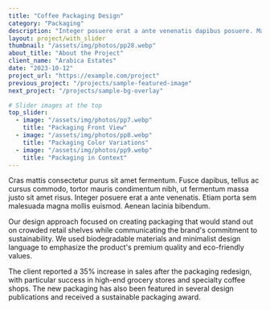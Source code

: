 ```yaml
---
title: "Coffee Packaging Design"
category: "Packaging"
description: "Integer posuere erat a ante venenatis dapibus posuere. Maecenas faucibus mollis interdum."
layout: project/with_slider
thumbnail: "/assets/img/photos/pp28.webp"
about_title: "About the Project"
client_name: "Arabica Estates"
date: "2023-10-12"
project_url: "https://example.com/project"
previous_project: "/projects/sample-featured-image"
next_project: "/projects/sample-bg-overlay"

# Slider images at the top
top_slider:
  - image: "/assets/img/photos/pp7.webp"
    title: "Packaging Front View"
  - image: "/assets/img/photos/pp8.webp"
    title: "Packaging Color Variations"
  - image: "/assets/img/photos/pp9.webp"
    title: "Packaging in Context"
---
```


Cras mattis consectetur purus sit amet fermentum. Fusce dapibus, tellus ac cursus commodo, tortor mauris condimentum nibh, ut fermentum massa justo sit amet risus. Integer posuere erat a ante venenatis. Etiam porta sem malesuada magna mollis euismod. Aenean lacinia bibendum.

Our design approach focused on creating packaging that would stand out on crowded retail shelves while communicating the brand's commitment to sustainability. We used biodegradable materials and minimalist design language to emphasize the product's premium quality and eco-friendly values.

The client reported a 35% increase in sales after the packaging redesign, with particular success in high-end grocery stores and specialty coffee shops. The new packaging has also been featured in several design publications and received a sustainable packaging award.